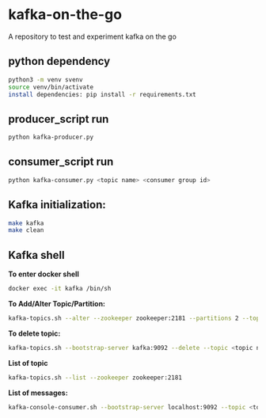 # kafka-on-the-go
A repository to test and experiment kafka on the go

## python dependency
```bash
python3 -m venv svenv
source venv/bin/activate
install dependencies: pip install -r requirements.txt
```

## producer_script run
```bash
python kafka-producer.py
```

## consumer_script run
```bash
python kafka-consumer.py <topic name> <consumer group id>
```

## Kafka initialization:
```bash
make kafka
make clean
```

## Kafka shell
**To enter docker shell**
```bash
docker exec -it kafka /bin/sh
```

**To Add/Alter Topic/Partition:**
```bash
kafka-topics.sh --alter --zookeeper zookeeper:2181 --partitions 2 --topic <topic name>
```

**To delete topic:**
```bash
kafka-topics.sh --bootstrap-server kafka:9092 --delete --topic <topic name>
```

**List of topic**
```bash
kafka-topics.sh --list --zookeeper zookeeper:2181
```

**List of messages:**
```bash
kafka-console-consumer.sh --bootstrap-server localhost:9092 --topic <topic name> --from-beginning
```